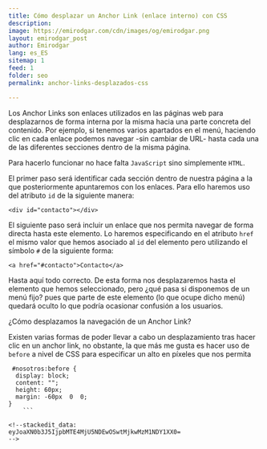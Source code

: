 ```yaml
---
title: Cómo desplazar un Anchor Link (enlace interno) con CSS
description: 
image: https://emirodgar.com/cdn/images/og/emirodgar.png
layout: emirodgar_post
author: Emirodgar
lang: es_ES
sitemap: 1
feed: 1
folder: seo
permalink: anchor-links-desplazados-css

--- 
```


Los Anchor Links son enlaces utilizados en las páginas web para desplazarnos de forma interna por la misma hacia una parte concreta del contenido. Por ejemplo, si tenemos varios apartados en el menú, haciendo clic en cada enlace podemos navegar -sin cambiar de URL- hasta cada una de las diferentes secciones dentro de la misma página.

Para hacerlo funcionar no hace falta `JavaScript` sino simplemente `HTML`. 

El primer paso será identificar cada sección dentro de nuestra página a la que posteriormente apuntaremos con los enlaces. Para ello haremos uso del atributo `id` de la siguiente manera: 

    <div id="contacto"></div>

El siguiente paso será incluir un enlace que nos permita navegar de forma directa hasta este elemento. Lo haremos especificando en el atributo `href` el mismo valor que hemos asociado al `id` del elemento pero utilizando el símbolo `#` de la siguiente forma:

    <a href="#contacto">Contacto</a>

Hasta aquí todo correcto. De esta forma nos desplazaremos hasta el elemento que hemos seleccionado, pero ¿qué pasa si disponemos de un menú fijo? pues que parte de este elemento (lo que ocupe dicho menú) quedará oculto lo que podría ocasionar confusión a los usuarios.

¿Cómo desplazamos la navegación de un Anchor Link?

Existen varias formas de poder llevar a cabo un desplazamiento tras hacer clic en un anchor link, no obstante, la que más me gusta es hacer uso de `before` a nivel de CSS para especificar un alto en píxeles que nos permita

```
 #nosotros:before {    
  display: block;    
  content: "";    
  height: 60px;    
  margin: -60px  0  0;    
}
    ```

<!--stackedit_data:
eyJoaXN0b3J5IjpbMTE4MjU5NDEwOSwtMjkwMzM1NDY1XX0=
-->